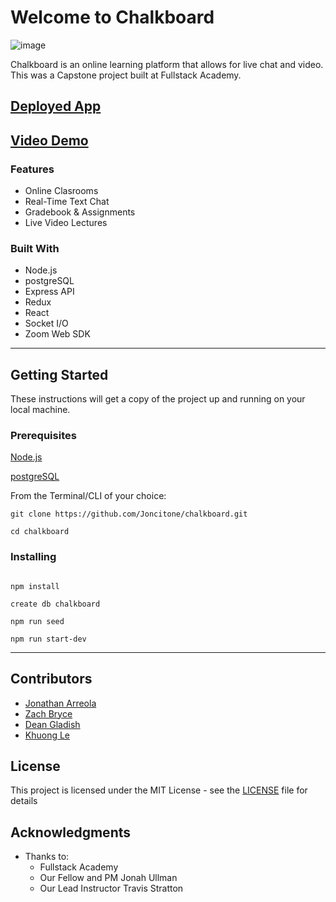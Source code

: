 # Welcome to Chalkboard

![image](https://i.imgur.com/aWWbkfH.png)

Chalkboard is an online learning platform that allows for live chat and video. This was a Capstone project built at Fullstack Academy.

## [Deployed App](https://chalkboard-fsa.herokuapp.com/)

## [Video Demo](https://youtu.be/3xJPDxcaET4)

### Features

- Online Clasrooms
- Real-Time Text Chat
- Gradebook & Assignments
- Live Video Lectures

### Built With

- Node.js
- postgreSQL
- Express API
- Redux
- React
- Socket I/O
- Zoom Web SDK

---

## Getting Started

These instructions will get a copy of the project up and running on your local machine.

### Prerequisites

[Node.js](https://nodejs.org/en/download/)

[postgreSQL](https://www.postgresql.org/download/)

From the Terminal/CLI of your choice:

```
git clone https://github.com/Joncitone/chalkboard.git
```

```
cd chalkboard
```
### Installing

```

npm install
```

```
create db chalkboard
```

```
npm run seed
```

```
npm run start-dev
```

---

## Contributors

- [Jonathan Arreola](http://www.github.com/joncitone)
- [Zach Bryce](http://www.github.com/zbryce)
- [Dean Gladish](http://www.github.com/gladishd)
- [Khuong Le](https://github.com/khnghle)

## License

This project is licensed under the MIT License - see the [LICENSE](LICENSE) file for details

## Acknowledgments

- Thanks to:
  - Fullstack Academy
  - Our Fellow and PM Jonah Ullman
  - Our Lead Instructor Travis Stratton
